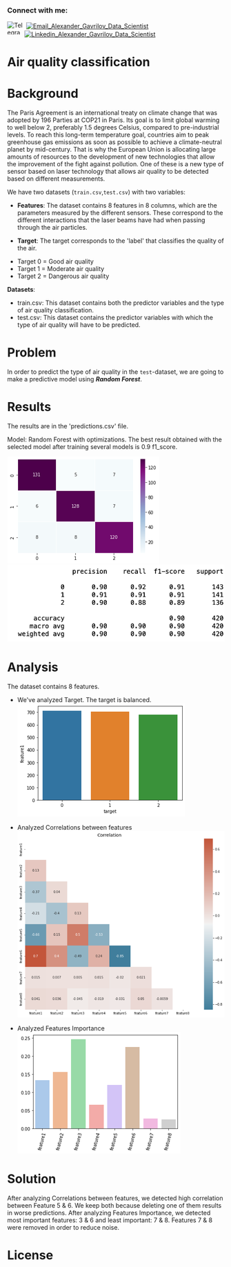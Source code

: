 
<h3 style="text-align: left;" align="left">Connect with me:</h3>
<p style="text-align: left;" align="left"><a href="https://t.me/gavrilov_se" target="blank"><img style="float: left;" src="https://www.svgrepo.com/show/349527/telegram.svg" alt="Telegram_Alexander_Gavrilov_Data_Scientist" width="40" height="30" align="center" /></a>&nbsp;<a href="mailto:alexander@gavrilov.se" target="blank"><img src="https://www.clipartmax.com/png/full/91-913506_computer-icons-email-address-clip-art-icon-email-vector-png.png" alt="Email_Alexander_Gavrilov_Data_Scientist" width="30" height="30" align="center" /></a>&nbsp; <a href="https://www.linkedin.com/in/GVRQ/" target="blank"><img src="https://upload.wikimedia.org/wikipedia/commons/thumb/8/81/LinkedIn_icon.svg/72px-LinkedIn_icon.svg.png" alt="Linkedin_Alexander_Gavrilov_Data_Scientist" width="30" height="30" align="center" /></a></p>

# Air quality classification

# Background
The Paris Agreement is an international treaty on climate change that was adopted by 196 Parties at COP21 in Paris. Its goal is to limit global warming to well below 2, preferably 1.5 degrees Celsius, compared to pre-industrial levels. To reach this long-term temperature goal, countries aim to peak greenhouse gas emissions as soon as possible to achieve a climate-neutral planet by mid-century. That is why the European Union is allocating large amounts of resources to the development of new technologies that allow the improvement of the fight against pollution. One of these is a new type of sensor based on laser technology that allows air quality to be detected based on different measurements.

We have two datasets (`train.csv`,`test.csv`) with two variables:

- **Features**: The dataset contains 8 features in 8 columns, which are the parameters measured by the different sensors. These correspond to the different interactions that the laser beams have had when passing through the air particles.

- **Target**: The target corresponds to the 'label' that classifies the quality of the air.

* Target 0 = Good air quality
* Target 1 = Moderate air quality
* Target 2 = Dangerous air quality

**Datasets**:
- train.csv: This dataset contains both the predictor variables and the type of air quality classification.
- test.csv: This dataset contains the predictor variables with which the type of air quality will have to be predicted.

# Problem

In order to predict the type of air quality in the `test`-dataset, we are going to make a predictive model using ***Random Forest***.

# Results

The results are in the 'predictions.csv' file.

Model: Random Forest with optimizations.
The best result obtained with the selected model after training several models is 0.9 f1_score.

![alt text](https://github.com/GVRQ/J2D_Data-Science_2022/blob/main/img/1.png?raw=true)
![alt text](https://github.com/GVRQ/J2D_Data-Science_2022/blob/main/img/2.png?raw=true)

# Analysis

The dataset contains 8 features. 

- We've analyzed Target. The target is balanced. 
![alt text](https://github.com/GVRQ/J2D_Data-Science_2022/blob/main/img/3.png?raw=true)

- Analyzed Correlations between features
![alt text](https://github.com/GVRQ/J2D_Data-Science_2022/blob/main/img/5.png?raw=true)

- Analyzed Features Importance
![alt text](https://github.com/GVRQ/J2D_Data-Science_2022/blob/main/img/4.png?raw=true)


# Solution

After analyzing Correlations between features, we detected high correlation between Feature 5 & 6. We keep both because deleting one of them results in worse predictions. After analyzing Features Importance, we detected most important features: 3 & 6 and least important: 7 & 8. Features 7 & 8 were removed in order to reduce noise.

# License
